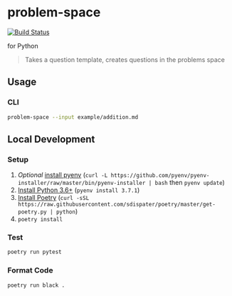 # problem-space

[![Build Status](https://travis-ci.com/ChristianMurphy/problem-space-py.svg?branch=master)](https://travis-ci.com/ChristianMurphy/problem-space-py)

for Python

> Takes a question template, creates questions in the problems space

## Usage

### CLI

```sh
problem-space --input example/addition.md
```

## Local Development

### Setup

1.  _Optional_ [install pyenv](https://github.com/pyenv/pyenv) (`curl -L https://github.com/pyenv/pyenv-installer/raw/master/bin/pyenv-installer | bash` then `pyenv update`)
2.  [Install Python 3.6+](https://www.python.org/downloads) (`pyenv install 3.7.1`)
3.  [Install Poetry](https://poetry.eustace.io/docs/) (`curl -sSL https://raw.githubusercontent.com/sdispater/poetry/master/get-poetry.py | python`)
4.  `poetry install`

### Test

```sh
poetry run pytest
```

### Format Code

```sh
poetry run black .
```
